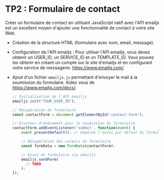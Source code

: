 # TP2 : Formulaire de contact

Créer un formulaire de contact en utilisant JavaScript natif avec l'API emailjs est un excellent moyen d'ajouter une fonctionnalité de contact à votre site Web. 

- Création de la structure HTML (formulaire avec nom, email, message).


- Configuration de l'API emailjs :
  Pour utiliser l'API emailjs, vous devez obtenir un USER_ID, un SERVICE_ID et un TEMPLATE_ID. Vous pouvez les obtenir en créant un compte sur le site d'emailjs et en configurant votre service de messagerie.
  https://www.emailjs.com/


- Ajout d'un fichier `emailjs.js` permettant d'envoyer le mail à la soumission du formulaire.
  Aidez vous de https://www.emailjs.com/docs/.
  ```js
  // Initialisation de l'API emailjs
  emailjs.init("YOUR_USER_ID");

  // Récupération du formulaire
  const contactForm = document.getElementById('contact-form');

  // Écouteur d'événement pour le soumission du formulaire
  contactForm.addEventListener('submit', function(event) {
      event.preventDefault(); // Empêche l'envoi par défaut du formulaire

      // Récupération des valeurs du formulaire
      const formData = new FormData(contactForm);

      // Envoi du formulaire via emailjs
      emailjs.sendForm(
        // TODO
      );
  });
  ```